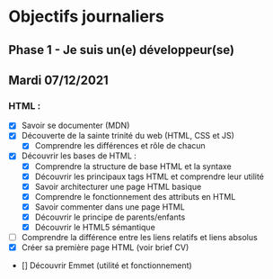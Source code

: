 # Objectifs journaliers

## Phase 1 - Je suis un(e) développeur(se)

## Mardi 07/12/2021

### HTML :

* [X] Savoir se documenter (MDN)
* [X] Découverte de la sainte trinité du web (HTML, CSS et JS)
  * [X] Comprendre les différences et rôle de chacun
* [X] Découvrir les bases de HTML :
  * [X] Comprendre la structure de base HTML et la syntaxe
  * [X] Découvrir les principaux tags HTML et comprendre leur utilité
  * [X] Savoir architecturer une page HTML basique
  * [X] Comprendre le fonctionnement des attributs en HTML
  * [X] Savoir commenter dans une page HTML
  * [X] Découvrir le principe de parents/enfants
  * [X] Découvrir le HTML5 sémantique
* [ ] Comprendre la différence entre les liens relatifs et liens absolus
* [X] Créer sa première page HTML (voir brief CV)
* [] Découvrir Emmet (utilité et fonctionnement)
